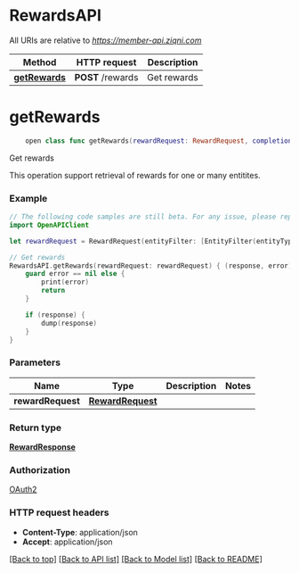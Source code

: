 # RewardsAPI

All URIs are relative to *https://member-api.ziqni.com*

Method | HTTP request | Description
------------- | ------------- | -------------
[**getRewards**](RewardsAPI.md#getrewards) | **POST** /rewards | Get rewards


# **getRewards**
```swift
    open class func getRewards(rewardRequest: RewardRequest, completion: @escaping (_ data: RewardResponse?, _ error: Error?) -> Void)
```

Get rewards

This operation support retrieval of rewards for one or many entitites.

### Example 
```swift
// The following code samples are still beta. For any issue, please report via http://github.com/OpenAPITools/openapi-generator/issues/new
import OpenAPIClient

let rewardRequest = RewardRequest(entityFilter: [EntityFilter(entityType: "entityType_example", entityIds: ["entityIds_example"])], languageKey: "languageKey_example", sortBy: [QuerySortBy(queryField: "queryField_example", order: SortOrder())], currencyKey: "currencyKey_example", skip: 123, limit: 123) // RewardRequest | 

// Get rewards
RewardsAPI.getRewards(rewardRequest: rewardRequest) { (response, error) in
    guard error == nil else {
        print(error)
        return
    }

    if (response) {
        dump(response)
    }
}
```

### Parameters

Name | Type | Description  | Notes
------------- | ------------- | ------------- | -------------
 **rewardRequest** | [**RewardRequest**](RewardRequest.md) |  | 

### Return type

[**RewardResponse**](RewardResponse.md)

### Authorization

[OAuth2](../README.md#OAuth2)

### HTTP request headers

 - **Content-Type**: application/json
 - **Accept**: application/json

[[Back to top]](#) [[Back to API list]](../README.md#documentation-for-api-endpoints) [[Back to Model list]](../README.md#documentation-for-models) [[Back to README]](../README.md)

